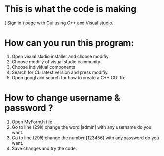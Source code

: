 # This is what the code is making
( Sign in ) page with Gui using C++ and Visual studio.

# How can you run this program:

1. Open visual studio installer and choose modifiy
2. Choose modifiy of visual studio community
3. Choose individual components
4. Search for CLI latest version and press modifiy.
5. Open googl and search for how to create a C++ GUI file.

# How to change username & password ?

1. Open MyForm.h file
2. Go to line (298) change the word [admin] with any username do you want.
3. Go to line (299) change the number [123456] with any password do you want.
4. Save changes and try the code.
